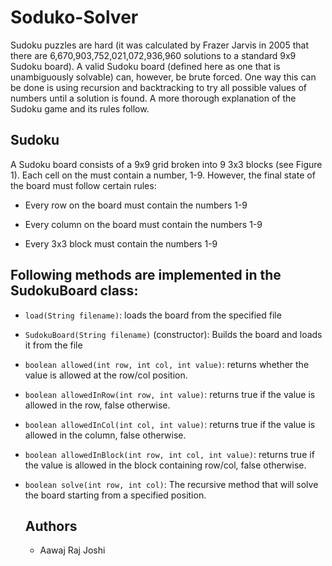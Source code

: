 # Soduko-Solver

Sudoku puzzles are hard (it was calculated by Frazer Jarvis in
2005 that there are 6,670,903,752,021,072,936,960 solutions to a
standard 9x9 Sudoku board). A valid Sudoku board (defined here as one
that is unambiguously solvable) can, however, be brute forced. One way
this can be done is using recursion and backtracking to try all possible
values of numbers until a solution is found. A more thorough explanation
of the Sudoku game and its rules follow.

## Sudoku

A Sudoku board consists of a 9x9 grid broken into 9 3x3 blocks (see
Figure 1). Each cell on the must contain a number, 1-9. However, the
final state of the board must follow certain rules:

-   Every row on the board must contain the numbers 1-9

-   Every column on the board must contain the numbers 1-9

-   Every 3x3 block must contain the numbers 1-9


## Following methods are implemented in the SudokuBoard class:

-   `load(String filename)`: loads the board from the specified file

-   `SudokuBoard(String filename)` (constructor): Builds the board and
    loads it from the file

-   `boolean allowed(int row, int col, int value)`: returns whether the
    value is allowed at the row/col position.

-   `boolean allowedInRow(int row, int value)`: returns true if the
    value is allowed in the row, false otherwise.

-   `boolean allowedInCol(int col, int value)`: returns true if the
    value is allowed in the column, false otherwise.

-   `boolean allowedInBlock(int row, int col, int value)`: returns true
    if the value is allowed in the block containing row/col,
    false otherwise.

-   `boolean solve(int row, int col)`: The recursive method that will
    solve the board starting from a specified position.
    
    ## Authors
    * Aawaj Raj Joshi


